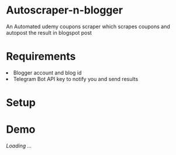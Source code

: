 # Autoscraper-n-blogger
An Automated udemy coupons scraper which scrapes coupons and autopost the result in blogspot post 

# Requirements
<li> Blogger account and blog id
<li> Telegram Bot API key to notify you and send results

# Setup



# Demo
_Loading ..._
